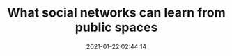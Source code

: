 ---
date: 2021-01-22 02:44:14
link:
  source: pocket
  source_url: https://getpocket.com
  text: What social networks can learn from public spaces
  url: https://platformer.news/p/what-social-networks-could-learn
source: pocket
syndicated:
- type: pocket
  url: https://platformer.news/p/what-social-networks-could-learn
- type: mastodon
  url: https://mastodon.technology/users/roytang/statuses/105597096444109178
- type: twitter
  url: https://twitter.com/roytang/statuses/1352448486478778368/
title: What social networks can learn from public spaces
---